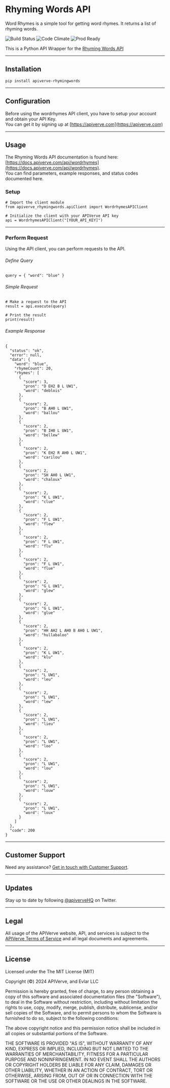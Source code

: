 Rhyming Words API
============

Word Rhymes is a simple tool for getting word rhymes. It returns a list of rhyming words.

![Build Status](https://img.shields.io/badge/build-passing-green)
![Code Climate](https://img.shields.io/badge/maintainability-B-purple)
![Prod Ready](https://img.shields.io/badge/production-ready-blue)

This is a Python API Wrapper for the [Rhyming Words API](https://apiverve.com/marketplace/api/wordrhymes)

---

## Installation
	pip install apiverve-rhymingwords

---

## Configuration

Before using the wordrhymes API client, you have to setup your account and obtain your API Key.  
You can get it by signing up at [https://apiverve.com](https://apiverve.com)

---

## Usage

The Rhyming Words API documentation is found here: [https://docs.apiverve.com/api/wordrhymes](https://docs.apiverve.com/api/wordrhymes).  
You can find parameters, example responses, and status codes documented here.

### Setup

```
# Import the client module
from apiverve_rhymingwords.apiClient import WordrhymesAPIClient

# Initialize the client with your APIVerve API key
api = WordrhymesAPIClient("[YOUR_API_KEY]")
```

---


### Perform Request
Using the API client, you can perform requests to the API.

###### Define Query

```
query = { "word": "blue" }
```

###### Simple Request

```
# Make a request to the API
result = api.execute(query)

# Print the result
print(result)
```

###### Example Response

```
{
  "status": "ok",
  "error": null,
  "data": {
    "word": "blue",
    "rhymeCount": 20,
    "rhymes": [
      {
        "score": 3,
        "pron": "D EH2 B L UW1",
        "word": "deblois"
      },
      {
        "score": 2,
        "pron": "B AH0 L UW1",
        "word": "ballou"
      },
      {
        "score": 2,
        "pron": "B IH0 L UW1",
        "word": "bellew"
      },
      {
        "score": 2,
        "pron": "K EH2 R AH0 L UW1",
        "word": "carilou"
      },
      {
        "score": 2,
        "pron": "SH AH0 L UW1",
        "word": "chaloux"
      },
      {
        "score": 2,
        "pron": "K L UW1",
        "word": "clue"
      },
      {
        "score": 2,
        "pron": "F L UW1",
        "word": "flew"
      },
      {
        "score": 2,
        "pron": "F L UW1",
        "word": "flu"
      },
      {
        "score": 2,
        "pron": "F L UW1",
        "word": "flue"
      },
      {
        "score": 2,
        "pron": "G L UW1",
        "word": "glew"
      },
      {
        "score": 2,
        "pron": "G L UW1",
        "word": "glue"
      },
      {
        "score": 2,
        "pron": "HH AH2 L AH0 B AH0 L UW1",
        "word": "hullabaloo"
      },
      {
        "score": 2,
        "pron": "K L UW1",
        "word": "klu"
      },
      {
        "score": 2,
        "pron": "L UW1",
        "word": "leu"
      },
      {
        "score": 2,
        "pron": "L UW1",
        "word": "lew"
      },
      {
        "score": 2,
        "pron": "L UW1",
        "word": "lieu"
      },
      {
        "score": 2,
        "pron": "L UW1",
        "word": "loo"
      },
      {
        "score": 2,
        "pron": "L UW1",
        "word": "lou"
      },
      {
        "score": 2,
        "pron": "L UW1",
        "word": "louw"
      },
      {
        "score": 2,
        "pron": "L UW1",
        "word": "loux"
      }
    ]
  },
  "code": 200
}
```

---

## Customer Support

Need any assistance? [Get in touch with Customer Support](https://apiverve.com/contact).

---

## Updates
Stay up to date by following [@apiverveHQ](https://twitter.com/apiverveHQ) on Twitter.

---

## Legal

All usage of the APIVerve website, API, and services is subject to the [APIVerve Terms of Service](https://apiverve.com/terms) and all legal documents and agreements.

---

## License
Licensed under the The MIT License (MIT)

Copyright (&copy;) 2024 APIVerve, and Evlar LLC

Permission is hereby granted, free of charge, to any person obtaining a copy of this software and associated documentation files (the "Software"), to deal in the Software without restriction, including without limitation the rights to use, copy, modify, merge, publish, distribute, sublicense, and/or sell copies of the Software, and to permit persons to whom the Software is furnished to do so, subject to the following conditions:

The above copyright notice and this permission notice shall be included in all copies or substantial portions of the Software.

THE SOFTWARE IS PROVIDED "AS IS", WITHOUT WARRANTY OF ANY KIND, EXPRESS OR IMPLIED, INCLUDING BUT NOT LIMITED TO THE WARRANTIES OF MERCHANTABILITY, FITNESS FOR A PARTICULAR PURPOSE AND NONINFRINGEMENT. IN NO EVENT SHALL THE AUTHORS OR COPYRIGHT HOLDERS BE LIABLE FOR ANY CLAIM, DAMAGES OR OTHER LIABILITY, WHETHER IN AN ACTION OF CONTRACT, TORT OR OTHERWISE, ARISING FROM, OUT OF OR IN CONNECTION WITH THE SOFTWARE OR THE USE OR OTHER DEALINGS IN THE SOFTWARE.